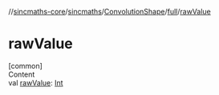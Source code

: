 //[sincmaths-core](../../../../index.md)/[sincmaths](../../index.md)/[ConvolutionShape](../index.md)/[full](index.md)/[rawValue](raw-value.md)



# rawValue  
[common]  
Content  
val [rawValue](raw-value.md): [Int](https://kotlinlang.org/api/latest/jvm/stdlib/kotlin/-int/index.html)  



